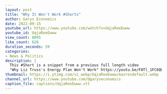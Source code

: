 ```yaml
---
layout: post
title: "Why It Won't Work #Shorts"
author: Garys Economics
date: 2022-09-15
youtube_url: https://www.youtube.com/watch?v=UqjaReeEwww
youtube_id: UqjaReeEwww
view_count: 8095
like_count: 628
duration_seconds: 59
categories:
- News & Politics
description: |
  This #Short is a snippet from a previous full length video 
  "Why Liz Truss's Energy Plan Won't Work" https://youtu.be/F0Tl_1FC6QU
thumbnail: https://i.ytimg.com/vi_webp/UqjaReeEwww/maxresdefault.webp
channel_url: https://www.youtube.com/@garyseconomics
caption_file: captions/UqjaReeEwww.vtt
---
```

